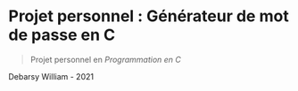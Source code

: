 # Projet personnel : Générateur de mot de passe en C
> Projet personnel en _Programmation en C_

Debarsy William - 2021
